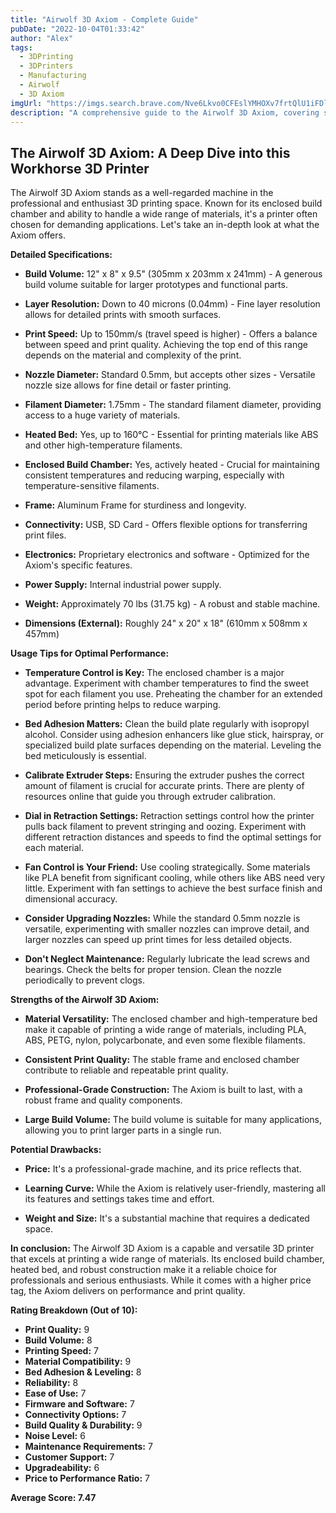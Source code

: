 ```yaml
---
title: "Airwolf 3D Axiom - Complete Guide"
pubDate: "2022-10-04T01:33:42"
author: "Alex"
tags:
  - 3DPrinting
  - 3DPrinters
  - Manufacturing
  - Airwolf
  - 3D Axiom
imgUrl: "https://imgs.search.brave.com/Nve6Lkvo0CFEslYMHOXv7frtQlU1iFDloPRHJWsqQMA/rs:fit:860:0:0:0/g:ce/aHR0cHM6Ly8zZHBy/aW50aW5naW5kdXN0/cnkuY29tL3dwLWNv/bnRlbnQvdXBsb2Fk/cy8yMDE2LzAxL2Fp/cndvbGYtM0QtZHVh/bC1leHRydWRlci1h/eGlvbS0yLTNELXBy/aW50ZXIuanBn"
description: "A comprehensive guide to the Airwolf 3D Axiom, covering specifications, usage tips, and comparisons with similar products."
---
```


## The Airwolf 3D Axiom: A Deep Dive into this Workhorse 3D Printer

The Airwolf 3D Axiom stands as a well-regarded machine in the professional and enthusiast 3D printing space. Known for its enclosed build chamber and ability to handle a wide range of materials, it's a printer often chosen for demanding applications. Let's take an in-depth look at what the Axiom offers.

**Detailed Specifications:**

*   **Build Volume:** 12" x 8" x 9.5" (305mm x 203mm x 241mm) - A generous build volume suitable for larger prototypes and functional parts.

*   **Layer Resolution:** Down to 40 microns (0.04mm) - Fine layer resolution allows for detailed prints with smooth surfaces.

*   **Print Speed:** Up to 150mm/s (travel speed is higher) - Offers a balance between speed and print quality.  Achieving the top end of this range depends on the material and complexity of the print.

*   **Nozzle Diameter:** Standard 0.5mm, but accepts other sizes - Versatile nozzle size allows for fine detail or faster printing.

*   **Filament Diameter:** 1.75mm - The standard filament diameter, providing access to a huge variety of materials.

*   **Heated Bed:** Yes, up to 160°C - Essential for printing materials like ABS and other high-temperature filaments.

*   **Enclosed Build Chamber:** Yes, actively heated - Crucial for maintaining consistent temperatures and reducing warping, especially with temperature-sensitive filaments.

*   **Frame:**  Aluminum Frame for sturdiness and longevity.

*   **Connectivity:** USB, SD Card - Offers flexible options for transferring print files.

*   **Electronics:**  Proprietary electronics and software - Optimized for the Axiom's specific features.

*   **Power Supply:**  Internal industrial power supply.

*   **Weight:** Approximately 70 lbs (31.75 kg) -  A robust and stable machine.

*   **Dimensions (External):** Roughly 24" x 20" x 18" (610mm x 508mm x 457mm)

**Usage Tips for Optimal Performance:**

*   **Temperature Control is Key:** The enclosed chamber is a major advantage. Experiment with chamber temperatures to find the sweet spot for each filament you use.  Preheating the chamber for an extended period before printing helps to reduce warping.

*   **Bed Adhesion Matters:** Clean the build plate regularly with isopropyl alcohol.  Consider using adhesion enhancers like glue stick, hairspray, or specialized build plate surfaces depending on the material.  Leveling the bed meticulously is essential.

*   **Calibrate Extruder Steps:**  Ensuring the extruder pushes the correct amount of filament is crucial for accurate prints.  There are plenty of resources online that guide you through extruder calibration.

*   **Dial in Retraction Settings:**  Retraction settings control how the printer pulls back filament to prevent stringing and oozing.  Experiment with different retraction distances and speeds to find the optimal settings for each material.

*   **Fan Control is Your Friend:**  Use cooling strategically. Some materials like PLA benefit from significant cooling, while others like ABS need very little.  Experiment with fan settings to achieve the best surface finish and dimensional accuracy.

*   **Consider Upgrading Nozzles:** While the standard 0.5mm nozzle is versatile, experimenting with smaller nozzles can improve detail, and larger nozzles can speed up print times for less detailed objects.

*   **Don't Neglect Maintenance:** Regularly lubricate the lead screws and bearings. Check the belts for proper tension. Clean the nozzle periodically to prevent clogs.

**Strengths of the Airwolf 3D Axiom:**

*   **Material Versatility:**  The enclosed chamber and high-temperature bed make it capable of printing a wide range of materials, including PLA, ABS, PETG, nylon, polycarbonate, and even some flexible filaments.

*   **Consistent Print Quality:** The stable frame and enclosed chamber contribute to reliable and repeatable print quality.

*   **Professional-Grade Construction:** The Axiom is built to last, with a robust frame and quality components.

*   **Large Build Volume:**  The build volume is suitable for many applications, allowing you to print larger parts in a single run.

**Potential Drawbacks:**

*   **Price:** It's a professional-grade machine, and its price reflects that.

*   **Learning Curve:** While the Axiom is relatively user-friendly, mastering all its features and settings takes time and effort.

*   **Weight and Size:** It's a substantial machine that requires a dedicated space.

**In conclusion:** The Airwolf 3D Axiom is a capable and versatile 3D printer that excels at printing a wide range of materials. Its enclosed build chamber, heated bed, and robust construction make it a reliable choice for professionals and serious enthusiasts. While it comes with a higher price tag, the Axiom delivers on performance and print quality.

**Rating Breakdown (Out of 10):**

*   **Print Quality:** 9
*   **Build Volume:** 8
*   **Printing Speed:** 7
*   **Material Compatibility:** 9
*   **Bed Adhesion & Leveling:** 8
*   **Reliability:** 8
*   **Ease of Use:** 7
*   **Firmware and Software:** 7
*   **Connectivity Options:** 7
*   **Build Quality & Durability:** 9
*   **Noise Level:** 6
*   **Maintenance Requirements:** 7
*   **Customer Support:** 7
*   **Upgradeability:** 6
*   **Price to Performance Ratio:** 7

**Average Score: 7.47**
